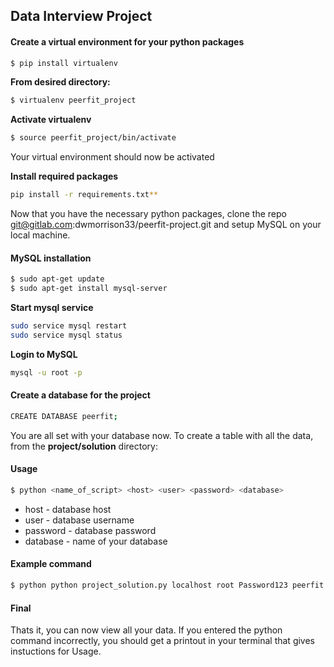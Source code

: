 ## Data Interview Project

#### Create a virtual environment for your python packages

```sh
$ pip install virtualenv
```

**From desired directory:**
```sh
$ virtualenv peerfit_project
```

**Activate virtualenv**
```sh
$ source peerfit_project/bin/activate
```
Your virtual environment should now be activated

**Install required packages**
```sh
pip install -r requirements.txt**
```
Now that you have the necessary python packages, clone the repo git@gitlab.com:dwmorrison33/peerfit-project.git and setup MySQL on your local machine.

#### MySQL installation

```sh
$ sudo apt-get update
$ sudo apt-get install mysql-server
```
**Start mysql service**
```sh
sudo service mysql restart
sudo service mysql status
```
**Login to MySQL**
```sh
mysql -u root -p
```

#### Create a database for the project
```sh
CREATE DATABASE peerfit;
```

You are all set with your database now. To create a table with all the data, from the **project/solution** directory:

#### Usage

```sh
$ python <name_of_script> <host> <user> <password> <database>
```

* host - database host
* user - database username
* password - database password
* database - name of your database

#### Example command

```sh
$ python python project_solution.py localhost root Password123 peerfit
```

#### Final
Thats it, you can now view all your data. If you entered the python command incorrectly, you should get a printout in your terminal that gives instuctions for Usage.